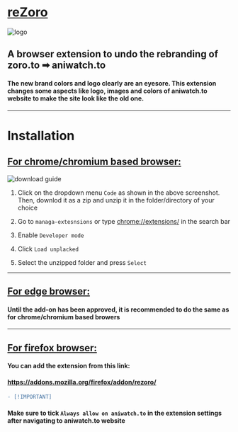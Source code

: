 # <u>reZoro </u>
![logo](https://i.imgur.com/6uhWFUa.png)

## A browser extension to undo the rebranding of zoro.to ➡ aniwatch.to
 
#### The new brand colors and logo clearly are an eyesore. This extension changes some aspects like logo, images and colors of aniwatch.to website to make the site look like the old one. 

<hr/>

# Installation

##  <u>For chrome/chromium based browser:</u>
![download guide](https://i.imgur.com/9DKjWcG.png)

 1. Click on the dropdown menu ```Code``` as shown in the above screenshot. Then, downlod it as a zip and unzip it in the folder/directory of your choice

 2. Go to ```managa-extesnsions``` or type  <a href="chrome://exntesions">chrome://extensions/</a> in the search bar
3. Enable ```Developer mode```
4. Click ```Load unplacked```
5. Select the unzipped folder and press ```Select```
<hr/>

## <u> For edge browser:</u>
#### Until the add-on has been approved, it is recommended to do the same as for chrome/chromium based browers
<hr/>

## <u> For firefox browser:</u>
#### You can add the extension from this link:
#### https://addons.mozilla.org/firefox/addon/rezoro/
 ```diff
- [!IMPORTANT] 
```
#### Make sure to tick ```Always allow on aniwatch.to``` in the extension settings after navigating to aniwatch.to website